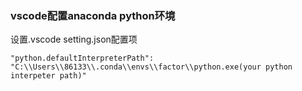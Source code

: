 ### vscode配置anaconda python环境
设置.vscode setting.json配置项
```
"python.defaultInterpreterPath": "C:\\Users\\86133\\.conda\\envs\\factor\\python.exe(your python interpeter path)"
```
